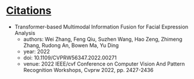 # [Citations](#citations)

* Transformer-based Multimodal Information Fusion for Facial Expression  Analysis
  - authors: Wei Zhang, Feng Qiu, Suzhen Wang, Hao Zeng, Zhimeng Zhang, Rudong An, Bowen Ma, Yu Ding
  - year: 2022
  - doi: 10.1109/CVPRW56347.2022.00271
  - venue: 2022 IEEE/cvf Conference on Computer Vision And Pattern Recognition Workshops, Cvprw 2022, pp. 2427-2436


